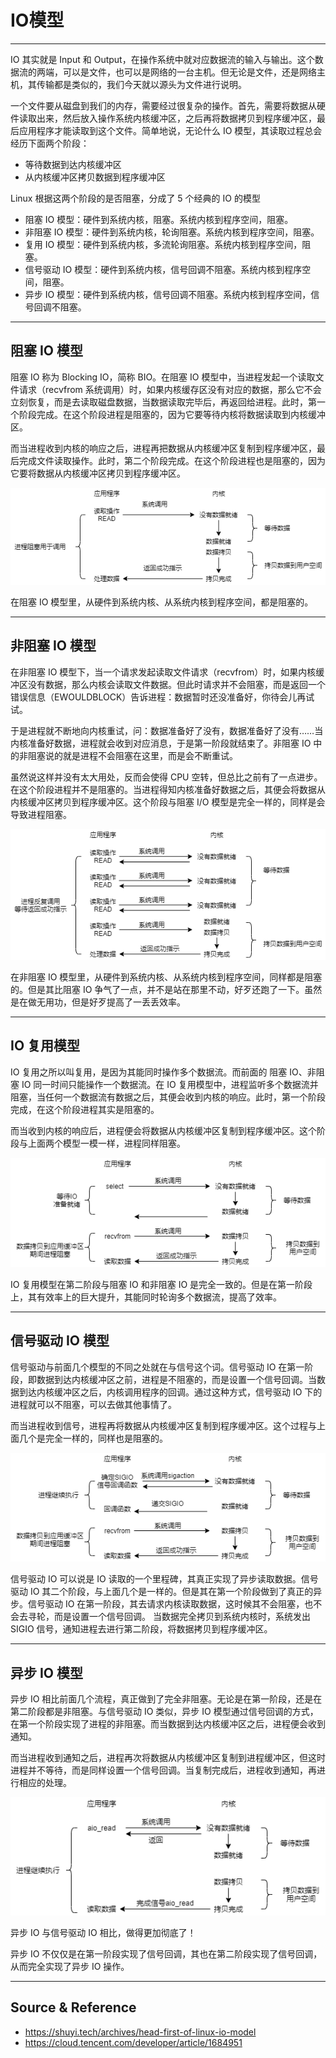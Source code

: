 # IO模型

---

IO 其实就是 Input 和 Output，在操作系统中就对应数据流的输入与输出。这个数据流的两端，可以是文件，也可以是网络的一台主机。但无论是文件，还是网络主机，其传输都是类似的，我们今天就以源头为文件进行说明。

一个文件要从磁盘到我们的内存，需要经过很复杂的操作。首先，需要将数据从硬件读取出来，然后放入操作系统内核缓冲区，之后再将数据拷贝到程序缓冲区，最后应用程序才能读取到这个文件。简单地说，无论什么 IO 模型，其读取过程总会经历下面两个阶段：
* 等待数据到达内核缓冲区
* 从内核缓冲区拷贝数据到程序缓冲区

Linux 根据这两个阶段的是否阻塞，分成了 5 个经典的 IO 的模型
* 阻塞 IO 模型：硬件到系统内核，阻塞。系统内核到程序空间，阻塞。
* 非阻塞 IO 模型：硬件到系统内核，轮询阻塞。系统内核到程序空间，阻塞。
* 复用 IO 模型：硬件到系统内核，多流轮询阻塞。系统内核到程序空间，阻塞。
* 信号驱动 IO 模型：硬件到系统内核，信号回调不阻塞。系统内核到程序空间，阻塞。
* 异步 IO 模型：硬件到系统内核，信号回调不阻塞。系统内核到程序空间，信号回调不阻塞。

---

## 阻塞 IO 模型

阻塞 IO 称为 Blocking IO，简称 BIO。在阻塞 IO 模型中，当进程发起一个读取文件请求（recvfrom 系统调用）时，如果内核缓存区没有对应的数据，那么它不会立刻恢复，而是去读取磁盘数据，当数据读取完毕后，再返回给进程。此时，第一个阶段完成。在这个阶段进程是阻塞的，因为它要等待内核将数据读取到内核缓冲区。

而当进程收到内核的响应之后，进程再把数据从内核缓冲区复制到程序缓冲区，最后完成文件读取操作。此时，第二个阶段完成。在这个阶段进程也是阻塞的，因为它要将数据从内核缓冲区拷贝到程序缓冲区。

![](../../../../assets/img/Integrated/Linux/笔记/IO模型/1.png)

在阻塞 IO 模型里，从硬件到系统内核、从系统内核到程序空间，都是阻塞的。

---

## 非阻塞 IO 模型

在非阻塞 IO 模型下，当一个请求发起读取文件请求（recvfrom）时，如果内核缓冲区没有数据，那么内核会读取文件数据。但此时请求并不会阻塞，而是返回一个错误信息（EWOULDBLOCK）告诉进程：数据暂时还没准备好，你待会儿再试试。

于是进程就不断地向内核重试，问：数据准备好了没有，数据准备好了没有……当内核准备好数据，进程就会收到对应消息，于是第一阶段就结束了。非阻塞 IO 中的非阻塞说的就是进程不会阻塞在这里，而是会不断重试。

虽然说这样并没有太大用处，反而会使得 CPU 空转，但总比之前有了一点进步。在这个阶段进程并不是阻塞的。当进程得知内核准备好数据之后，其便会将数据从内核缓冲区拷贝到程序缓冲区。这个阶段与阻塞 I/O 模型是完全一样的，同样是会导致进程阻塞。

![](../../../../assets/img/Integrated/Linux/笔记/IO模型/2.png)

在非阻塞 IO 模型里，从硬件到系统内核、从系统内核到程序空间，同样都是阻塞的。但是其比阻塞 IO 争气了一点，并不是站在那里不动，好歹还跑了一下。虽然是在做无用功，但是好歹提高了一丢丢效率。

---

## IO 复用模型

IO 复用之所以叫复用，是因为其能同时操作多个数据流。而前面的 阻塞 IO、非阻塞 IO 同一时间只能操作一个数据流。在 IO 复用模型中，进程监听多个数据流并阻塞，当任何一个数据流有数据之后，其便会收到内核的响应。此时，第一个阶段完成，在这个阶段进程其实是阻塞的。

而当收到内核的响应后，进程便会将数据从内核缓冲区复制到程序缓冲区。这个阶段与上面两个模型一模一样，进程同样阻塞。

![](../../../../assets/img/Integrated/Linux/笔记/IO模型/3.png)

IO 复用模型在第二阶段与阻塞 IO 和非阻塞 IO 是完全一致的。但是在第一阶段上，其有效率上的巨大提升，其能同时轮询多个数据流，提高了效率。

---

## 信号驱动 IO 模型

信号驱动与前面几个模型的不同之处就在与信号这个词。信号驱动 IO 在第一阶段，即数据到达内核缓冲区之前，进程是不阻塞的，而是设置一个信号回调。当数据到达内核缓冲区之后，内核调用程序的回调。通过这种方式，信号驱动 IO 下的进程就可以不阻塞，可以去做其他事情了。

而当进程收到信号，进程再将数据从内核缓冲区复制到程序缓冲区。这个过程与上面几个是完全一样的，同样也是阻塞的。

![](../../../../assets/img/Integrated/Linux/笔记/IO模型/4.png)

信号驱动 IO 可以说是 IO 读取的一个里程碑，其真正实现了异步读取数据。信号驱动 IO 其二个阶段，与上面几个是一样的。但是其在第一个阶段做到了真正的异步。信号驱动 IO 在第一阶段，其去请求内核读取数据，这时候其不会阻塞，也不会去寻轮，而是设置一个信号回调。 当数据完全拷贝到系统内核时，系统发出 SIGIO 信号，通知进程去进行第二阶段，将数据拷贝到程序缓冲区。

---

## 异步 IO 模型

异步 IO 相比前面几个流程，真正做到了完全非阻塞。无论是在第一阶段，还是在第二阶段都是非阻塞。与信号驱动 IO 类似，异步 IO 模型通过信号回调的方式，在第一个阶段实现了进程的非阻塞。而当数据到达内核缓冲区之后，进程便会收到通知。

而当进程收到通知之后，进程再次将数据从内核缓冲区复制到进程缓冲区，但这时进程并不等待，而是同样设置一个信号回调。当复制完成后，进程收到通知，再进行相应的处理。

![](../../../../assets/img/Integrated/Linux/笔记/IO模型/5.png)

异步 IO 与信号驱动 IO 相比，做得更加彻底了！

异步 IO 不仅仅是在第一阶段实现了信号回调，其也在第二阶段实现了信号回调，从而完全实现了异步 IO 操作。

---

## Source & Reference

- https://shuyi.tech/archives/head-first-of-linux-io-model
- https://cloud.tencent.com/developer/article/1684951
